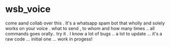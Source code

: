 # wsb_voice
come aand collab over this . It's a whatsapp spam bot that wholly and solely works on your voice . what to send , to whom and how many times .. all commands goes orally.. try it . I know a lot of bugs .. a lot to update ... it's a raw code ... initial one ... work in progess!

